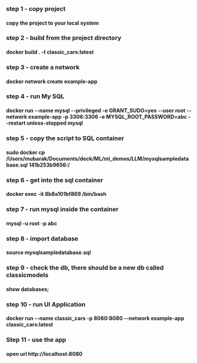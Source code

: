 
### step 1 - copy project
#### copy the project to your local system

### step 2 - build from the project directory
#### docker  build . -t classic_cars:latest

### step 3 - create a network
#### docker network create example-app

### step 4 - run My SQL
#### docker run --name mysql --privileged -e GRANT_SUDO=yes --user root --network example-app -p 3306:3306 -e MYSQL_ROOT_PASSWORD=abc --restart unless-stopped mysql

### step 5 - copy the script to SQL container
#### sudo docker cp /Users/mubarak/Documents/deck/ML/ml_demos/LLM/mysqlsampledatabase.sql 141b253b9656:/

### step 6 - get into the sql container
#### docker exec -it 8b8a101bf869 /bin/bash

### step 7 - run mysql inside the container
#### mysql -u root -p abc

### step 8 - import database
#### source mysqlsampledatabase.sql

### step 9 - check the db, there should be a new db called classicmodels 
#### show databases;

### step 10 - run UI Application
#### docker run --name classic_cars -p 8080:8080 --network example-app classic_cars:latest 

### Step 11 - use the app
#### open url http://localhost:8080

